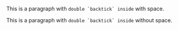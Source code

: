 This is a paragraph with `` double `backtick` inside `` with space.

This is a paragraph with ``double `backtick` inside`` without space.
